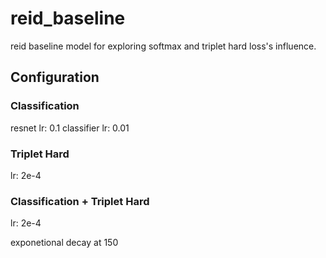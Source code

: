 # reid_baseline
reid baseline model for exploring softmax and triplet hard loss's influence.

## Configuration

### Classification
resnet lr: 0.1
classifier lr: 0.01

### Triplet Hard
lr: 2e-4

### Classification + Triplet Hard
lr: 2e-4

exponetional decay at 150